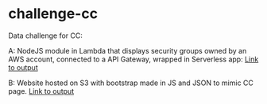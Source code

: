 # challenge-cc
Data challenge for CC:

A: NodeJS module in Lambda that displays security groups owned by an AWS account, connected to a API Gateway, wrapped in Serverless app: [Link to output](https://2fjzx5kee7.execute-api.ap-southeast-2.amazonaws.com/dev/app)

B: Website hosted on S3 with bootstrap made in JS and JSON to mimic CC page. [Link to output](http://www.cc-challenge-b.com.s3-website-ap-southeast-2.amazonaws.com/)
